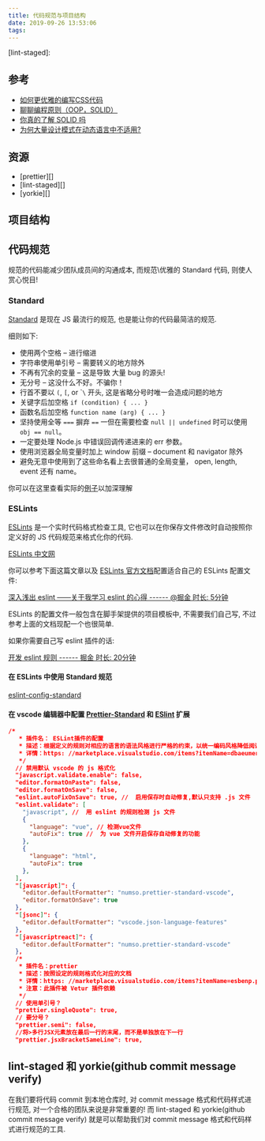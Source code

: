 ```yaml
---
title: 代码规范与项目结构
date: 2019-09-26 13:53:06
tags:
---
```


[lint-staged]:

## 参考

- [如何更优雅的编写CSS代码](https://zhuanlan.zhihu.com/p/84766471)
- [聊聊编程原则（OOP，SOLID）](https://zhuanlan.zhihu.com/p/46830303)
- [你真的了解 SOLID 吗](https://insights.thoughtworks.cn/do-you-really-know-solid/)
- [为何大量设计模式在动态语言中不适用?](https://www.zhihu.com/question/63734103)

## 资源

- [prettier][]
- [lint-staged][]
- [yorkie][]

## 项目结构

## 代码规范

规范的代码能减少团队成员间的沟通成本, 而规范\优雅的 Standard 代码, 则使人赏心悦目!

### Standard

[Standard](https://github.com/standard/standard) 是现在 JS 最流行的规范, 也是能让你的代码最简洁的规范.

细则如下:

- 使用两个空格 – 进行缩进
- 字符串使用单引号 – 需要转义的地方除外
- 不再有冗余的变量 – 这是导致 大量 bug 的源头!
- 无分号 – 这没什么不好。不骗你！
- 行首不要以 `(`, `[`, or \``\` 开头, 这是省略分号时唯一会造成问题的地方
- 关键字后加空格 `if (condition) { ... }`
- 函数名后加空格 `function name (arg) { ... }`
- 坚持使用全等 `===` 摒弃 `==` 一但在需要检查 `null || undefined` 时可以使用 `obj == null`。
- 一定要处理 Node.js 中错误回调传递进来的 err 参数。
- 使用浏览器全局变量时加上 window 前缀 – document 和 navigator 除外
- 避免无意中使用到了这些命名看上去很普通的全局变量， open, length, event 还有 name。

你可以在这里查看实际的[例子](https://github.com/standard/standard/blob/master/docs/RULES-zhcn.md#javascript-standard-style)以加深理解

### ESLints

[ESLints](https://github.com/eslint/eslint) 是一个实时代码格式检查工具, 它也可以在你保存文件修改时自动按照你定义好的 JS 代码规范来格式化你的代码.

[ESLints 中文网](http://eslint.cn/)

你可以参考下面这篇文章以及 [ESLints 官方文档](http://eslint.cn/docs/user-guide/getting-started)配置适合自己的 ESLints 配置文件:

[深入浅出 eslint ——关于我学习 eslint 的心得 ------ @掘金 时长: 5分钟](https://juejin.im/post/5bab946cf265da0ae92a75ca#heading-0)

ESLints 的配置文件一般包含在脚手架提供的项目模板中,
不需要我们自己写,
不过参考上面的文档现配一个也很简单.

如果你需要自己写 eslint 插件的话:

[开发 eslint 规则 ------ 掘金 时长: 20分钟](https://juejin.im/post/5bb079ede51d450e5d0b350a)

#### 在 ESLints 中使用 Standard 规范

[eslint-config-standard](https://github.com/standard/eslint-config-standard)

#### 在 vscode 编辑器中配置 [Prettier-Standard](https://marketplace.visualstudio.com/items?itemName=numso.prettier-standard-vscode) 和 [ESlint](https://marketplace.visualstudio.com/items?itemName=dbaeumer.vscode-eslint) 扩展

```json
/*
   * 插件名： ESLint插件的配置
   * 描述：根据定义的规则对相应的语言的语法风格进行严格的约束，以统一编码风格降低阅读沟通成本
   * 详情：https: //marketplace.visualstudio.com/items?itemName=dbaeumer.vscode-eslint
   */
  // 禁用默认 vscode 的 js 格式化
  "javascript.validate.enable": false,
  "editor.formatOnPaste": false,
  "editor.formatOnSave": false,
  "eslint.autoFixOnSave": true, //  启用保存时自动修复,默认只支持 .js 文件
  "eslint.validate": [
    "javascript", //  用 eslint 的规则检测 js 文件
    {
      "language": "vue", // 检测vue文件
      "autoFix": true //  为 vue 文件开启保存自动修复的功能
    },
    {
      "language": "html",
      "autoFix": true
    },
  ],
  "[javascript]": {
    "editor.defaultFormatter": "numso.prettier-standard-vscode",
    "editor.formatOnSave": true
  },
  "[jsonc]": {
    "editor.defaultFormatter": "vscode.json-language-features"
  },
  "[javascriptreact]": {
    "editor.defaultFormatter": "numso.prettier-standard-vscode"
  },
  /*
   * 插件名：prettier
   * 描述：按照设定的规则格式化对应的文档
   * 详情：https: //marketplace.visualstudio.com/items?itemName=esbenp.prettier-vscode
   * 注意：此插件被 Vetur 插件依赖
   */
  // 使用单引号？
  "prettier.singleQuote": true,
  // 要分号？
  "prettier.semi": false,
  //将>多行JSX元素放在最后一行的末尾，而不是单独放在下一行
  "prettier.jsxBracketSameLine": true,
```

## lint-staged 和 yorkie(github commit message verify)

在我们要将代码 commit 到本地仓库时, 对 commit message 格式和代码样式进行规范, 对一个合格的团队来说是非常重要的!
而 lint-staged 和 yorkie(github commit message verify) 就是可以帮助我们对 commit message 格式和代码样式进行规范的工具.






